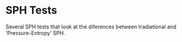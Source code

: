 SPH Tests
=========

Several SPH tests that look at the diferences between tradiational and 'Pressure-Entropy' SPH.
